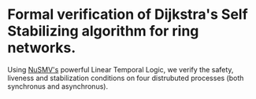 # Formal verification of Dijkstra's Self Stabilizing algorithm for ring networks.

Using [NuSMV's](http://nusmv.fbk.eu/) powerful Linear Temporal Logic, we verify the safety, liveness and stabilization conditions on four distrubuted processes (both synchronus and asynchronus).

